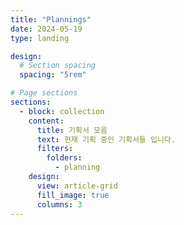 ```yaml
---
title: "Plannings"
date: 2024-05-19
type: landing

design:
  # Section spacing
  spacing: "5rem"

# Page sections
sections:
  - block: collection
    content:
      title: 기획서 모음
      text: 현재 기획 중인 기획서들 입니다.
      filters:
        folders:
          - planning
    design:
      view: article-grid
      fill_image: true
      columns: 3
---
```


